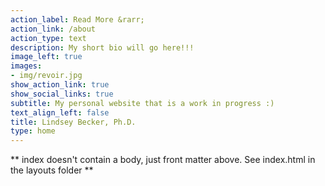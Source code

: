 ```yaml
---
action_label: Read More &rarr;
action_link: /about
action_type: text
description: My short bio will go here!!!
image_left: true
images:
- img/revoir.jpg
show_action_link: true
show_social_links: true
subtitle: My personal website that is a work in progress :)
text_align_left: false
title: Lindsey Becker, Ph.D.
type: home
---
```


** index doesn't contain a body, just front matter above.
See index.html in the layouts folder **

